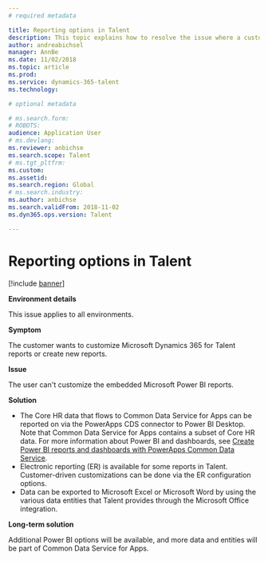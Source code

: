 ```yaml
---
# required metadata

title: Reporting options in Talent
description: This topic explains how to resolve the issue where a customer wants to customize Microsoft Dynamics 365 for Talent reports or create new reports.
author: andreabichsel
manager: AnnBe
ms.date: 11/02/2018
ms.topic: article
ms.prod: 
ms.service: dynamics-365-talent
ms.technology: 

# optional metadata

# ms.search.form: 
# ROBOTS: 
audience: Application User
# ms.devlang: 
ms.reviewer: anbichse
ms.search.scope: Talent
# ms.tgt_pltfrm: 
ms.custom: 
ms.assetid: 
ms.search.region: Global
# ms.search.industry: 
ms.author: anbichse
ms.search.validFrom: 2018-11-02
ms.dyn365.ops.version: Talent

---
```


# Reporting options in Talent

[!include [banner](includes/banner.md)]

**Environment details**

This issue applies to all environments.

**Symptom**

The customer wants to customize Microsoft Dynamics 365 for Talent reports or create new reports.

**Issue**

The user can't customize the embedded Microsoft Power BI reports.

**Solution**

- The Core HR data that flows to Common Data Service for Apps can be reported on via the PowerApps CDS connector to Power BI Desktop. Note that Common Data Service for Apps contains a subset of Core HR data. For more information about Power BI and dashboards, see [Create Power BI reports and dashboards with PowerApps Common Data Service](https://powerapps.microsoft.com/en-us/blog/cdsconnectortopowerbi).
- Electronic reporting (ER) is available for some reports in Talent. Customer-driven customizations can be done via the ER configuration options.
- Data can be exported to Microsoft Excel or Microsoft Word by using the various data entities that Talent provides through the Microsoft Office integration.

**Long-term solution**

Additional Power BI options will be available, and more data and entities will be part of Common Data Service for Apps.
